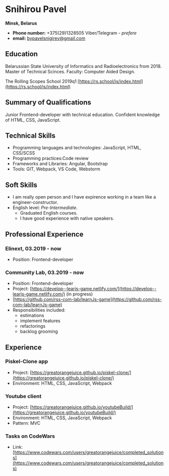 # Snihirou Pavel
**Minsk, Belarus**
 * **Phone number:** +375(29)1328505 Viber/Telegram - *prefere*
 * **email:** bypavelsnigirev@gmail.com

## Education
Belarussian State University of Informatics and Radioelectronics from 2018. 
Master of Technical Scinces.
Faculty: Computer Aided Design.

The Rolling Scopes School 2019q1 [https://rs.school/js/index.html](https://rs.school/js/index.html)
 
## Summary of Qualifications 	
Junior Frontend-developer with technical education. Confident knowledge of HTML, CSS, JavaScript.

## Technical Skills
* Programming languages and technologies: JavaScript, HTML, CSS/SCSS
* Programming practices:Code review
* Frameworks and Libraries: Angular, Bootstrap
* Tools: GIT, Webpack, VS Code,  Webstorm

## Soft Skills
* I am really open person and I have expirence working in a team like a engineer-constructor.
* English level: *Pre-Intermediate*. 
    * Graduated English courses.
    * I have good experience with native speakers.
    
## Professional Experience
### Elinext, 03.2019 - now
* Position: Frontend-developer

### Community Lab, 03.2019 - now
* Position: Frontend-developer
* Project: [https://develop--learjs-game.netlify.com/](https://develop--learjs-game.netlify.com/) (in progress)
* [https://github.com/rss-com-lab/learnJs-game](https://github.com/rss-com-lab/learnJs-game)
* Responsibilities included:
   * estimations
   * implement features
   * refactorings
   * backlog grooming

## Experience

### Piskel-Clone app
* Project: [https://greatorangejuice.github.io/piskel-clone/](https://greatorangejuice.github.io/piskel-clone/)
* Environment: HTML, CSS, JavaScript,  Webpack

### Youtube client
* Project: [https://greatorangejuice.github.io/youtubeBuild/](https://greatorangejuice.github.io/youtubeBuild/)
* Environment: HTML, CSS, JavaScript, Webpack
* Pattern: MVC

### Tasks on CodeWars
* Link: [https://www.codewars.com/users/greatorangejuice/completed_solutions](https://www.codewars.com/users/greatorangejuice/completed_solutions)

